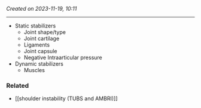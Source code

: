 *Created on 2023-11-19, 10:11* 

---
- Static stabilizers
	- Joint shape/type
	- Joint cartilage
	- Ligaments
	- Joint capsule
	- Negative Intraarticular pressure 
- Dynamic stabilizers
	- Muscles

### Related
- [[shoulder instability (TUBS and AMBRI)]] 